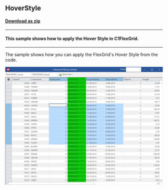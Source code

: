 ## HoverStyle
#### [Download as zip](https://grapecity.github.io/DownGit/#/home?url=https://github.com/GrapeCity/ComponentOne-WinForms-Samples/tree/master/NetFramework\FlexGrid\CS\HoverStyle)
____
#### This sample shows how to apply the Hover Style in C1FlexGrid.
____
The sample shows how you can apply the FlexGrid's Hover Style from the code.

![screenshot](screenshot.png)
